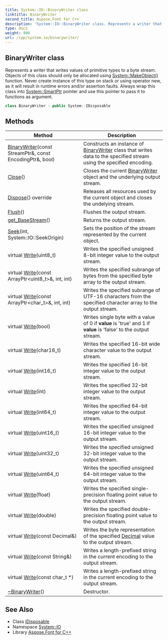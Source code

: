 ```yaml
---
title: System::IO::BinaryWriter class
linktitle: BinaryWriter
second_title: Aspose.Font for C++
description: 'System::IO::BinaryWriter class. Represents a writer that writes values of primitive types to a byte stream. Objects of this class should only be allocated using System::MakeObject() function. Never create instance of this type on stack or using operator new, as it will result in runtime errors and/or assertion faults. Always wrap this class into System::SmartPtr pointer and use this pointer to pass it to functions as argument in C++.'
type: docs
weight: 900
url: /cpp/system.io/binarywriter/
---
```

## BinaryWriter class


Represents a writer that writes values of primitive types to a byte stream. Objects of this class should only be allocated using [System::MakeObject()](../../system/makeobject/) function. Never create instance of this type on stack or using operator new, as it will result in runtime errors and/or assertion faults. Always wrap this class into [System::SmartPtr](../../system/smartptr/) pointer and use this pointer to pass it to functions as argument.

```cpp
class BinaryWriter : public System::IDisposable
```

## Methods

| Method | Description |
| --- | --- |
| [BinaryWriter](./binarywriter/)(const StreamPtr\&, const EncodingPtr\&, bool) | Constructs an instance of [BinaryWriter](./) class that writes data to the specified stream using the specified encoding. |
| [Close](./close/)() | Closes the current [BinaryWriter](./) object and the underlying output stream. |
| [Dispose](./dispose/)() override | Releases all resources used by the current object and closes the undelying stream. |
| [Flush](./flush/)() | Flushes the output stream. |
| [get_BaseStream](./get_basestream/)() | Returns the output stream. |
| [Seek](./seek/)(int, System::IO::SeekOrigin) | Sets the position of the stream represented by the current object. |
| virtual [Write](./write/)(uint8_t) | Writes the specified unsigned 8-bit integer value to the output stream. |
| virtual [Write](./write/)(const ArrayPtr\<uint8_t\>\&, int, int) | Writes the specified subrange of bytes from the specified byte array to the output stream. |
| virtual [Write](./write/)(const ArrayPtr\<char_t\>\&, int, int) | Writes the specified subrange of UTF-16 characters from the specified character array to the output stream. |
| virtual [Write](./write/)(bool) | Writes single byte with a value of 0 if **value** is 'true' and 1 if **value** is 'false' to the output stream. |
| virtual [Write](./write/)(char16_t) | Writes the specified 16-bit wide character value to the output stream. |
| virtual [Write](./write/)(int16_t) | Writes the specified 16-bit integer value to the output stream. |
| virtual [Write](./write/)(int) | Writes the specified 32-bit integer value to the output stream. |
| virtual [Write](./write/)(int64_t) | Writes the specified 64-bit integer value to the output stream. |
| virtual [Write](./write/)(uint16_t) | Writes the specified unsigned 16-bit integer value to the output stream. |
| virtual [Write](./write/)(uint32_t) | Writes the specified unsigned 32-bit integer value to the output stream. |
| virtual [Write](./write/)(uint64_t) | Writes the specified unsigned 64-bit integer value to the output stream. |
| virtual [Write](./write/)(float) | Writes the specified single-precision floating point value to the output stream. |
| virtual [Write](./write/)(double) | Writes the specified double-precision floating point value to the output stream. |
| virtual [Write](./write/)(const Decimal\&) | Writes the byte representation of the specified [Decimal](../../system/decimal/) value to the output stream. |
| virtual [Write](./write/)(const String\&) | Writes a length-prefixed string in the current encoding to the output stream. |
| virtual [Write](./write/)(const char_t *) | Writes a length-prefixed string in the current encoding to the output stream. |
| [~BinaryWriter](./~binarywriter/)() | Destructor. |
## See Also

* Class [IDisposable](../../system/idisposable/)
* Namespace [System::IO](../)
* Library [Aspose.Font for C++](../../)
